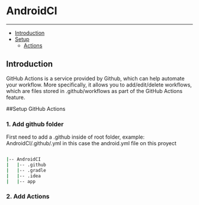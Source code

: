 # AndroidCI

---
* [Introduction](#Introduction)
* [Setup](#1.-Add-github-folder)
    * [Actions](2.-Add-Actions)

## Introduction

GitHub Actions is a service provided by Github, which can help automate your workflow. More specifically, it allows you to add/edit/delete workflows, which are files stored in .github/workflows as part of the GitHub Actions feature.

##Setup GitHub Actions

### 1. Add github folder

First need to add a .github inside of root folder, example: AndroidCI/.github/<filename>.yml in this case the android.yml file on this proyect

```bash

|-- AndroidCI
|   |-- .github
|   |-- .gradle
|   |-- .idea
|   |-- app

```

### 2. Add Actions